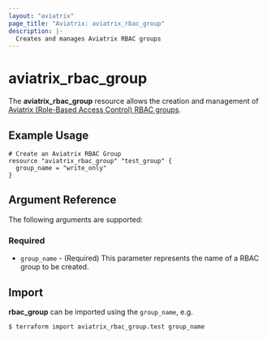 ```yaml
---
layout: "aviatrix"
page_title: "Aviatrix: aviatrix_rbac_group"
description: |-
  Creates and manages Aviatrix RBAC groups
---
```


# aviatrix_rbac_group

The **aviatrix_rbac_group** resource allows the creation and management of [Aviatrix (Role-Based Access Control) RBAC groups](https://docs.aviatrix.com/HowTos/rbac_faq.html).

## Example Usage

```hcl
# Create an Aviatrix RBAC Group
resource "aviatrix_rbac_group" "test_group" {
  group_name = "write_only"
}
```

## Argument Reference

The following arguments are supported:

### Required
* `group_name` - (Required) This parameter represents the name of a RBAC group to be created.

## Import

**rbac_group** can be imported using the `group_name`, e.g.

```
$ terraform import aviatrix_rbac_group.test group_name
```
